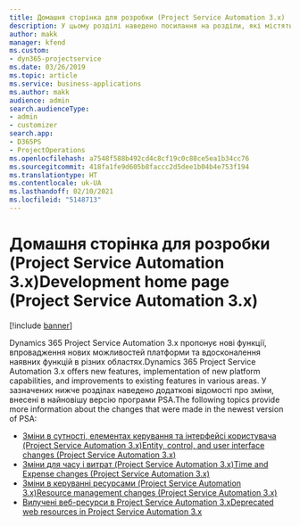 ```yaml
---
title: Домашня сторінка для розробки (Project Service Automation 3.x)
description: У цьому розділі наведено посилання на розділи, які містять відомості для Dynamics 365 Project Service Automation (PSA) версії 3.x.
author: makk
manager: kfend
ms.custom:
- dyn365-projectservice
ms.date: 03/26/2019
ms.topic: article
ms.service: business-applications
ms.author: makk
audience: admin
search.audienceType:
- admin
- customizer
search.app:
- D365PS
- ProjectOperations
ms.openlocfilehash: a7548f588b492cd4c8cf19c0c88ce5ea1b34cc76
ms.sourcegitcommit: 418fa1fe9d605b8faccc2d5dee1b04b4e753f194
ms.translationtype: HT
ms.contentlocale: uk-UA
ms.lasthandoff: 02/10/2021
ms.locfileid: "5148713"
---
```

# <a name="development-home-page-project-service-automation-3x"></a><span data-ttu-id="52f22-103">Домашня сторінка для розробки (Project Service Automation 3.x)</span><span class="sxs-lookup"><span data-stu-id="52f22-103">Development home page (Project Service Automation 3.x)</span></span>

[!include [banner](../../includes/psa-now-project-operations.md)]

<span data-ttu-id="52f22-104">Dynamics 365 Project Service Automation 3.x пропонує нові функції, впровадження нових можливостей платформи та вдосконалення наявних функцій в різних областях.</span><span class="sxs-lookup"><span data-stu-id="52f22-104">Dynamics 365 Project Service Automation 3.x offers new features, implementation of new platform capabilities, and improvements to existing features in various areas.</span></span> <span data-ttu-id="52f22-105">У зазначених нижче розділах наведено додаткові відомості про зміни, внесені в найновішу версію програми PSA.</span><span class="sxs-lookup"><span data-stu-id="52f22-105">The following topics provide more information about the changes that were made in the newest version of PSA:</span></span>

- [<span data-ttu-id="52f22-106">Зміни в сутності, елементах керування та інтерфейсі користувача (Project Service Automation 3.x)</span><span class="sxs-lookup"><span data-stu-id="52f22-106">Entity, control, and user interface changes (Project Service Automation 3.x)</span></span>](../developer-guides/entity-changes-v3.x.md)
- [<span data-ttu-id="52f22-107">Зміни для часу і витрат (Project Service Automation 3.x)</span><span class="sxs-lookup"><span data-stu-id="52f22-107">Time and Expense changes (Project Service Automation 3.x)</span></span>](../developer-guides/time-expense-changes-v3.x.md)
- [<span data-ttu-id="52f22-108">Зміни в керуванні ресурсами (Project Service Automation 3.x)</span><span class="sxs-lookup"><span data-stu-id="52f22-108">Resource management changes (Project Service Automation 3.x)</span></span>](../developer-guides/resource-management-changes-v3.x.md)
- [<span data-ttu-id="52f22-109">Вилучені веб-ресурси в Project Service Automation 3.x</span><span class="sxs-lookup"><span data-stu-id="52f22-109">Deprecated web resources in Project Service Automation 3.x</span></span>](../developer-guides/web-resources-deprecated-v3.x.md)
